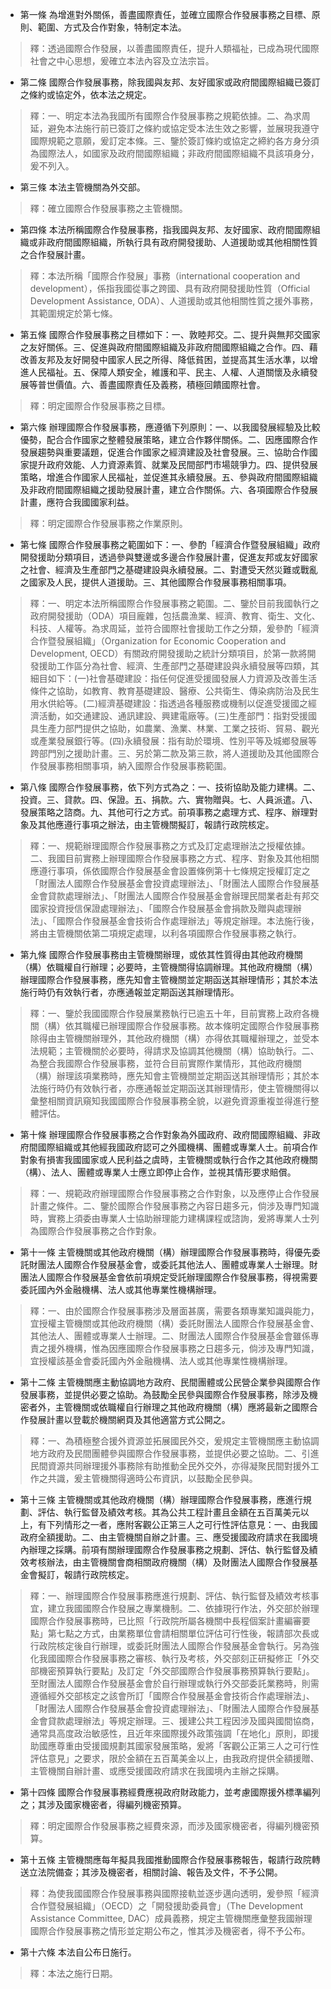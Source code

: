 * 第一條 為增進對外關係，善盡國際責任，並確立國際合作發展事務之目標、原則、範圍、方式及合作對象，特制定本法。

> 釋：透過國際合作發展，以善盡國際責任，提升人類福祉，已成為現代國際社會之中心思想，爰確立本法內容及立法宗旨。

* 第二條 國際合作發展事務，除我國與友邦、友好國家或政府間國際組織已簽訂之條約或協定外，依本法之規定。

> 釋：一、明定本法為我國所有國際合作發展事務之規範依據。二、為求周延，避免本法施行前已簽訂之條約或協定受本法生效之影響，並展現我遵守國際規範之意願，爰訂定本條。三、鑒於簽訂條約或協定之締約各方身分須為國際法人，如國家及政府間國際組織；非政府間國際組織不具該項身分，爰不列入。

* 第三條 本法主管機關為外交部。

> 釋：確立國際合作發展事務之主管機關。

* 第四條 本法所稱國際合作發展事務，指我國與友邦、友好國家、政府間國際組織或非政府間國際組織，所執行具有政府開發援助、人道援助或其他相關性質之合作發展計畫。

> 釋：本法所稱「國際合作發展」事務（international cooperation and development），係指我國從事之跨國、具有政府開發援助性質（Official Development Assistance, ODA）、人道援助或其他相關性質之援外事務，其範圍規定於第七條。

* 第五條 國際合作發展事務之目標如下：一、敦睦邦交。二、提升與無邦交國家之友好關係。三、促進與政府間國際組織及非政府間國際組織之合作。四、藉改善友邦及友好開發中國家人民之所得、降低貧困，並提高其生活水準，以增進人民福祉。五、保障人類安全，維護和平、民主、人權、人道關懷及永續發展等普世價值。六、善盡國際責任及義務，積極回饋國際社會。

> 釋：明定國際合作發展事務之目標。

* 第六條 辦理國際合作發展事務，應遵循下列原則：一、以我國發展經驗及比較優勢，配合合作國家之整體發展策略，建立合作夥伴關係。二、因應國際合作發展趨勢與重要議題，促進合作國家之經濟建設及社會發展。三、協助合作國家提升政府效能、人力資源素質、就業及民間部門市場競爭力。四、提供發展策略，增進合作國家人民福祉，並促進其永續發展。五、參與政府間國際組織及非政府間國際組織之援助發展計畫，建立合作關係。六、各項國際合作發展計畫，應符合我國國家利益。

> 釋：明定國際合作發展事務之作業原則。

* 第七條 國際合作發展事務之範圍如下：一、參酌「經濟合作暨發展組織」政府開發援助分類項目，透過參與雙邊或多邊合作發展計畫，促進友邦或友好國家之社會、經濟及生產部門之基礎建設與永續發展。二、對遭受天然災難或戰亂之國家及人民，提供人道援助。三、其他國際合作發展事務相關事項。

> 釋：一、明定本法所稱國際合作發展事務之範圍。二、鑒於目前我國執行之政府開發援助（ODA）項目龐雜，包括農漁業、經濟、教育、衛生、文化、科技、人權等。為求周延，並符合國際社會援助工作之分類，爰參酌「經濟合作暨發展組織」（Organization for Economic Cooperation and Development, OECD）有關政府開發援助之統計分類項目，於第一款將開發援助工作區分為社會、經濟、生產部門之基礎建設與永續發展等四類，其細目如下：(一)社會基礎建設：指任何促進受援國發展人力資源及改善生活條件之協助，如教育、教育基礎建設、醫療、公共衛生、傳染病防治及民生用水供給等。(二)經濟基礎建設：指透過各種服務或機制以促進受援國之經濟活動，如交通建設、通訊建設、興建電廠等。(三)生產部門：指對受援國具生產力部門提供之協助，如農業、漁業、林業、工業之技術、貿易、觀光或產業發展銀行等。(四)永續發展：指有助於環境、性別平等及城鄉發展等跨部門別之援助計畫。三、另於第二款及第三款，將人道援助及其他國際合作發展事務相關事項，納入國際合作發展事務範圍。

* 第八條 國際合作發展事務，依下列方式為之：一、技術協助及能力建構。二、投資。三、貸款。四、保證。五、捐款。六、實物贈與。七、人員派遣。八、發展策略之諮商。九、其他可行之方式。前項事務之處理方式、程序、辦理對象及其他應遵行事項之辦法，由主管機關擬訂，報請行政院核定。

> 釋：一、規範辦理國際合作發展事務之方式及訂定處理辦法之授權依據。二、我國目前實務上辦理國際合作發展事務之方式、程序、對象及其他相關應遵行事項，係依國際合作發展基金會設置條例第十七條規定授權訂定之「財團法人國際合作發展基金會投資處理辦法」、「財團法人國際合作發展基金會貸款處理辦法」、「財團法人國際合作發展基金會辦理民間業者赴有邦交國家投資授信保證處理辦法」、「國際合作發展基金會捐款及贈與處理辦法」、「國際合作發展基金會技術合作處理辦法」等規定辦理。本法施行後，將由主管機關依第二項規定處理，以利各項國際合作發展事務之執行。

* 第九條 國際合作發展事務由主管機關辦理，或依其性質得由其他政府機關（構）依職權自行辦理；必要時，主管機關得協調辦理。其他政府機關（構）辦理國際合作發展事務，應先知會主管機關並定期函送其辦理情形；其於本法施行時仍有效執行者，亦應通報並定期函送其辦理情形。

> 釋：一、鑒於我國國際合作發展業務執行已逾五十年，目前實務上政府各機關（構）依其職權已辦理國際合作發展事務。故本條明定國際合作發展事務除得由主管機關辦理外，其他政府機關（構）亦得依其職權辦理之，並受本法規範；主管機關於必要時，得請求及協調其他機關（構）協助執行。二、為整合我國際合作發展事務，並符合目前實際作業情形，其他政府機關（構）辦理該項業務時，應先知會主管機關並定期函送其辦理情形；其於本法施行時仍有效執行者，亦應通報並定期函送其辦理情形，使主管機關得以彙整相關資訊窺知我國國際合作發展事務全貌，以避免資源重複並得進行整體評估。

* 第十條 辦理國際合作發展事務之合作對象為外國政府、政府間國際組織、非政府間國際組織或其他經我國政府認可之外國機構、團體或專業人士。前項合作對象有損害我國國家或人民利益之虞時，主管機關或執行合作之其他政府機關（構）、法人、團體或專業人士應立即停止合作，並視其情形要求賠償。

> 釋：一、規範政府辦理國際合作發展事務之合作對象，以及應停止合作發展計畫之條件。二、鑒於國際合作發展事務之內容日趨多元，倘涉及專門知識時，實務上須委由專業人士協助辦理能力建構課程或諮詢，爰將專業人士列為國際合作發展事務之合作對象。

* 第十一條 主管機關或其他政府機關（構）辦理國際合作發展事務時，得優先委託財團法人國際合作發展基金會，或委託其他法人、團體或專業人士辦理。財團法人國際合作發展基金會依前項規定受託辦理國際合作發展事務，得視需要委託國內外金融機構、法人或其他專業性機構辦理。

> 釋：一、由於國際合作發展事務涉及層面甚廣，需要各類專業知識與能力，宜授權主管機關或其他政府機關（構）委託財團法人國際合作發展基金會、其他法人、團體或專業人士辦理。二、財團法人國際合作發展基金會雖係專責之援外機構，惟為因應國際合作發展事務之日趨多元，倘涉及專門知識，宜授權該基金會委託國內外金融機構、法人或其他專業性機構辦理。

* 第十二條 主管機關應主動協調地方政府、民間團體或公民營企業參與國際合作發展事務，並提供必要之協助。為鼓勵全民參與國際合作發展事務，除涉及機密者外，主管機關或依職權自行辦理之其他政府機關（構）應將最新之國際合作發展計畫以登載於機關網頁及其他適當方式公開之。

> 釋：一、為積極整合援外資源並拓展國民外交，爰規定主管機關應主動協調地方政府及民間團體參與國際合作發展事務，並提供必要之協助。二、引進民間資源共同辦理援外事務除有助推動全民外交外，亦得凝聚民間對援外工作之共識，爰主管機關得適時公布資訊，以鼓勵全民參與。

* 第十三條 主管機關或其他政府機關（構）辦理國際合作發展事務，應進行規劃、評估、執行監督及績效考核。其為公共工程計畫且金額在五百萬美元以上，有下列情形之一者，應附客觀公正第三人之可行性評估意見：一、由我國政府全額援助。二、由主管機關自辦之計畫。三、應受援國政府請求在我國境內辦理之採購。前項有關辦理國際合作發展事務之規劃、評估、執行監督及績效考核辦法，由主管機關會商相關政府機關（構）及財團法人國際合作發展基金會擬訂，報請行政院核定。

> 釋：一、辦理國際合作發展事務應進行規劃、評估、執行監督及績效考核事宜，建立我國國際合作發展之專業機制。二、依據現行作法，外交部於辦理國際合作發展事務時，已比照「行政院所屬各機關中長程個案計畫編審要點」第七點之方式，由業務單位會請相關單位評估可行性後，報請部次長或行政院核定後自行辦理，或委託財團法人國際合作發展基金會執行。另為強化我國國際合作發展事務之審核、執行及考核，外交部刻正研擬修正「外交部機密預算執行要點」及訂定「外交部國際合作發展事務預算執行要點」。至財團法人國際合作發展基金會於自行辦理或執行外交部委託業務時，則需遵循經外交部核定之該會所訂「國際合作發展基金會技術合作處理辦法」、「財團法人國際合作發展基金會投資處理辦法」、「財團法人國際合作發展基金會貸款處理辦法」等規定辦理。三、援建公共工程因涉及國與國間協商，通常具高度政治敏感性，且近年來國際援外政策強調「在地化」原則，即援助國應尊重由受援國規劃其國家發展策略，爰將「客觀公正第三人之可行性評估意見」之要求，限於金額在五百萬美金以上，由我政府提供全額援贈、主管機關自辦計畫、或應受援國政府請求在我國境內主辦之採購。

* 第十四條 國際合作發展事務經費應視政府財政能力，並考慮國際援外標準編列之；其涉及國家機密者，得編列機密預算。

> 釋：明定國際合作發展事務之經費來源，而涉及國家機密者，得編列機密預算。

* 第十五條 主管機關應每年擬具我國推動國際合作發展事務報告，報請行政院轉送立法院備查；其涉及機密者，相關討論、報告及文件，不予公開。

> 釋：為使我國國際合作發展事務與國際接軌並逐步邁向透明，爰參照「經濟合作暨發展組織」（OECD）之「開發援助委員會」（The Development Assistance Committee, DAC）成員義務，規定主管機關應彙整我國辦理國際合作發展事務之情形並定期公布之，惟其涉及機密者，得不予公布。

* 第十六條 本法自公布日施行。

> 釋：本法之施行日期。

